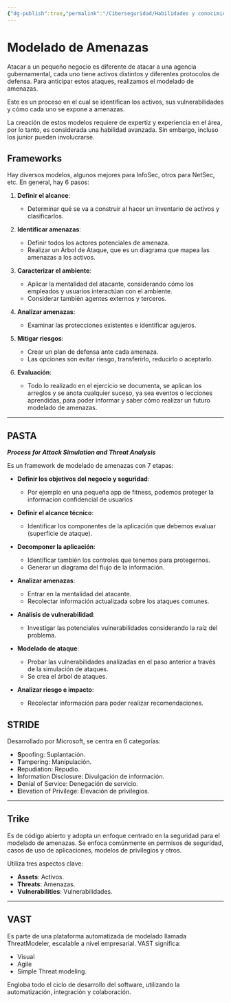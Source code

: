 ```yaml
---
{"dg-publish":true,"permalink":"/Ciberseguridad/Habilidades y conocimientos básicos/Modelado de amenazas/"}
---
```


# Modelado de Amenazas

Atacar a un pequeño negocio es diferente de atacar a una agencia gubernamental, cada uno tiene activos distintos y diferentes protocolos de defensa. Para anticipar estos ataques, realizamos el modelado de amenazas.

Este es un proceso en el cual se identifican los activos, sus vulnerabilidades y cómo cada uno se expone a amenazas.

La creación de estos modelos requiere de expertiz y experiencia en el área, por lo tanto, es considerada una habilidad avanzada. Sin embargo, incluso los junior pueden involucrarse.

## Frameworks

Hay diversos modelos, algunos mejores para InfoSec, otros para NetSec, etc. En general, hay 6 pasos:

1. **Definir el alcance**:
   - Determinar qué se va a construir al hacer un inventario de activos y clasificarlos.

2. **Identificar amenazas**:
   - Definir todos los actores potenciales de amenaza.
   - Realizar un Árbol de Ataque, que es un diagrama que mapea las amenazas a los activos.

3. **Caracterizar el ambiente**:
   - Aplicar la mentalidad del atacante, considerando cómo los empleados y usuarios interactúan con el ambiente.
   - Considerar también agentes externos y terceros.

4. **Analizar amenazas**:
   - Examinar las protecciones existentes e identificar agujeros.

5. **Mitigar riesgos**:
   - Crear un plan de defensa ante cada amenaza.
   - Las opciones son evitar riesgo, transferirlo, reducirlo o aceptarlo.

6. **Evaluación**:
   - Todo lo realizado en el ejercicio se documenta, se aplican los arreglos y se anota cualquier suceso, ya sea eventos o lecciones aprendidas, para poder informar y saber cómo realizar un futuro modelado de amenazas.

---

## PASTA

***Process for Attack Simulation and Threat Analysis***

Es un framework de modelado de amenazas con 7 etapas:

- **Definir los objetivos del negocio y seguridad**:
  - Por ejemplo en una pequeña app de fitness, podemos proteger la informacion confidencial de usuarios

- **Definir el alcance técnico**:
  - Identificar los componentes de la aplicación que debemos evaluar (superficie de ataque).

- **Decomponer la aplicación**:
  - Identificar también los controles que tenemos para protegernos.
  - Generar un diagrama del flujo de la información.

- **Analizar amenazas**:
  - Entrar en la mentalidad del atacante.
  - Recolectar información actualizada sobre los ataques comunes.

- **Análisis de vulnerabilidad**:
  - Investigar las potenciales vulnerabilidades considerando la raíz del problema.

- **Modelado de ataque**:
  - Probar las vulnerabilidades analizadas en el paso anterior a través de la simulación de ataques.
  - Se crea el árbol de ataques.

- **Analizar riesgo e impacto**:
  - Recolectar información para poder realizar recomendaciones.

## STRIDE

Desarrollado por Microsoft, se centra en 6 categorías:

- **S**poofing: Suplantación.
- **T**ampering: Manipulación.
- **R**epudiation: Repudio.
- **I**nformation Disclosure: Divulgación de información.
- **D**enial of Service: Denegación de servicio.
- **E**levation of Privilege: Elevación de privilegios.

---

## Trike

Es de código abierto y adopta un enfoque centrado en la seguridad para el modelado de amenazas. Se enfoca comúnmente en permisos de seguridad, casos de uso de aplicaciones, modelos de privilegios y otros.

Utiliza tres aspectos clave:

- **Assets**: Activos.
- **Threats**: Amenazas.
- **Vulnerabilities**: Vulnerabilidades.

---

## VAST

Es parte de una plataforma automatizada de modelado llamada ThreatModeler, escalable a nivel empresarial. VAST significa:

- Visual
- Agile
- Simple Threat modeling.

Engloba todo el ciclo de desarrollo del software, utilizando la automatización, integración y colaboración.